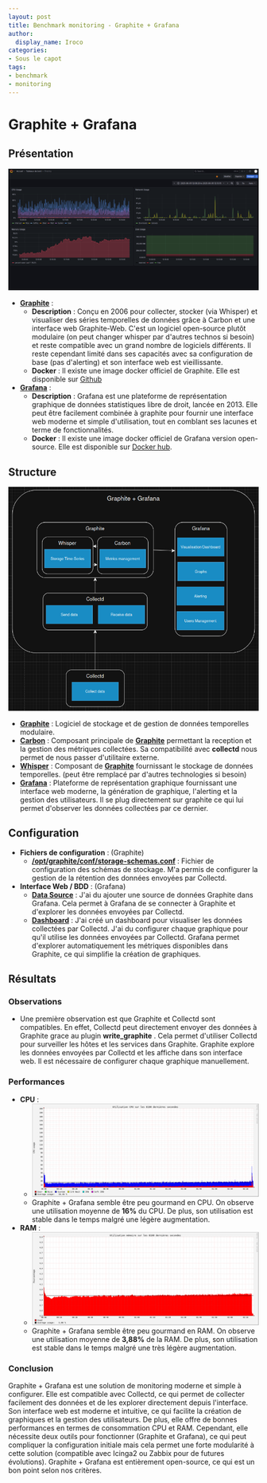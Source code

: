 ```yaml
---
layout: post
title: Benchmark monitoring - Graphite + Grafana
author:
  display_name: Iroco
categories:
- Sous le capot
tags:
- benchmark
- monitoring
---
```

# Graphite + Grafana

## Présentation
[![Exemple de dashboard de Grafana](../../images/monitoring-dasboard-benchmark/Pres_graphite+grafana.png)](https://www.grafana.com/)
  - [**Graphite**](https://graphiteapp.org/) : 
    - **Description** : Conçu en 2006 pour collecter, stocker (via Whisper) et visualiser des séries temporelles de données grâce à Carbon et une interface web Graphite-Web. C'est un logiciel open-source plutôt modulaire (on peut changer whisper par d'autres technos si besoin) et reste compatible avec un grand nombre de logiciels différents. Il reste cependant limité dans ses capacités avec sa configuration de base (pas d'alerting) et son interface web est vieillissante.
    - **Docker** : Il existe une image docker officiel de Graphite. Elle est disponible sur [Github](https://github.com/graphite-project/docker-graphite-statsd)
  - [**Grafana**](https://grafana.com/) :
    - **Description** : Grafana est une plateforme de représentation graphique de données statistiques libre de droit, lancée en 2013. Elle peut être facilement combinée à graphite pour fournir une interface web moderne et simple d'utilisation, tout en comblant ses lacunes et terme de fonctionnalités.
    - **Docker** : Il existe une image docker officiel de Grafana version open-source. Elle est disponible sur [Docker hub](https://hub.docker.com/r/grafana/grafana-oss).

## Structure
[![Schéma descriptif du fonctionnement de Graphite + Grafana](../../images/monitoring-dasboard-benchmark/Schema_graphite+grafana.png)](https://graphiteapp.org/)
- [**Graphite**](https://graphiteapp.org/) : Logiciel de stockage et de gestion de données temporelles modulaire.
- [**Carbon**](https://graphite.readthedocs.io/en/latest/carbon-daemons.html) : Composant principale de [**Graphite**](https://graphiteapp.org/) permettant la reception et la gestion des métriques collectées. Sa compatibilité avec **collectd** nous permet de nous passer d'utilitaire externe.
- [**Whisper**](https://graphite.readthedocs.io/en/latest/whisper.html) : Composant de [**Graphite**](https://graphiteapp.org/) fournissant le stockage de données temporelles. (peut être remplacé par d'autres technologies si besoin)
- [**Grafana**](https://grafana.com/) : Plateforme de représentation graphique fournissant une interface web moderne, la génération de graphique, l'alerting et la gestion des utilisateurs. Il se plug directement sur graphite ce qui lui permet d'observer les données collectées par ce dernier.

## Configuration
- **Fichiers de configuration** : (Graphite)
  - [**/opt/graphite/conf/storage-schemas.conf**](https://github.com/iroco-co/bench-monitoring-dashboard/blob/main/graphite/conf/storage-schemas.conf) : Fichier de configuration des schémas de stockage. M'a permis de configurer la gestion de la rétention des données envoyées par Collectd.
- **Interface Web / BDD** : (Grafana)
  - [**Data Source**](http://localhost:3000/connections/datasources) : J'ai du ajouter une source de données Graphite dans Grafana. Cela permet à Grafana de se connecter à Graphite et d'explorer les données envoyées par Collectd.
  - [**Dashboard**](http://localhost:3000/dashboards) : J'ai créé un dashboard pour visualiser les données collectées par Collectd. J'ai du configurer chaque graphique pour qu'il utilise les données envoyées par Collectd. Grafana permet d'explorer automatiquement les métriques disponibles dans Graphite, ce qui simplifie la création de graphiques.

## Résultats
### Observations
  - Une première observation est que Graphite et Collectd sont compatibles. En effet, Collectd peut directement envoyer des données à Graphite grace au plugin **write_graphite** . Cela permet d'utiliser Collectd pour surveiller les hôtes et les services dans Graphite. Graphite explore les données envoyées par Collectd et les affiche dans son interface web. Il est nécessaire de configurer chaque graphique manuellement.

### Performances
  - **CPU** : 
    - [![Graphique CPU de Graphite + Grafana](../../images/monitoring-dasboard-benchmark/graphite+grafana_cpu_usage.png)]()
    - Graphite + Grafana semble être peu gourmand en CPU. On observe une utilisation moyenne de **16%** du CPU. De plus, son utilisation est stable dans le temps malgré une légère augmentation.
  - **RAM** :
    - [![Graphique RAM de Graphite + Grafana](../../images/monitoring-dasboard-benchmark/graphite+grafana_memory_usage.png)]()
    - Graphite + Grafana semble être peu gourmand en RAM. On observe une utilisation moyenne de **3,88%** de la RAM. De plus, son utilisation est stable dans le temps malgré une très légère augmentation.

### Conclusion
Graphite + Grafana est une solution de monitoring moderne et simple à configurer. Elle est compatible avec Collectd, ce qui permet de collecter facilement des données et de les explorer directement depuis l'interface. Son interface web est moderne et intuitive, ce qui facilite la création de graphiques et la gestion des utilisateurs. De plus, elle offre de bonnes performances en termes de consommation CPU et RAM. Cependant, elle nécessite deux outils pour fonctionner (Graphite et Grafana), ce qui peut compliquer la configuration initiale mais cela permet une forte modularité à cette solution (compatible avec Icinga2 ou Zabbix pour de futures évolutions). Graphite + Grafana est entièrement open-source, ce qui est un bon point selon nos critères.